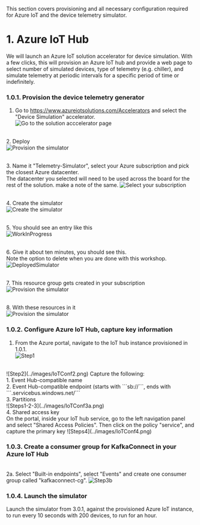 This section covers provisioning and all necessary configuration required for Azure IoT and the device telemetry simulator.

# 1. Azure IoT Hub
We will launch an Azure IoT solution accelerator for device simulation.  With a few clicks, this will provision an Azure IoT hub and provide a web page to select number of simulated devices, type of telemetry (e.g. chiller), and simulate telemetry at periodic intervals for a specific period of time or indefinitely.

### 1.0.1. Provision the device telemetry generator 
1.  Go to https://www.azureiotsolutions.com/Accelerators and select the "Device Simulation" accelerator.<br>
![Go to the solution acccelerator page](../images/Simulator1.png)

<br>2.  Deploy<br>
![Provision the simulator](../images/Simulator2.png)

<br>3.  Name it "Telemetry-Simulator", select your Azure subscription and pick the closest Azure datacenter.<br>
The datacenter you selected will need to be used across the board for the rest of the solution.  make a note of the same.
![Select your subscription](../images/Simulator3.png)

<br>4.  Create the simulator<br>
![Create the simulator](../images/Simulator4.png)

<br>5.  You should see an entry like this<br>
![WorkInProgress](../images/Simulator5.png)

<br>6.  Give it about ten minutes, you should see this.<br>
Note the option to delete when you are done with this workshop.
![DeployedSimulator](../images/Simulator6.png)

<br>7.  This resource group gets created in your subscription<br>
![Provision the simulator](../images/Simulator7.png)

<br>8.  With these resources in it<br>
![Provision the simulator](../images/Simulator8.png)
<br>

### 1.0.2. Configure Azure IoT Hub, capture key information
1.  From the Azure portal, navigate to the IoT hub instance provisioned in 1.0.1.<BR>
![Step1](../images/IoTConf1.png)
<br>
![Step2](../images/IoTConf2.png)
Capture the following:<br>
1. Event Hub-compatible name<br>
2. Event Hub-compatible endpoint (starts with ```sb://```, ends with ```.servicebus.windows.net/```<br>
3. Partitions<br>
![Steps1-2-3](../images/IoTConf3a.png)
<br>4. Shared access key<br>
On the portal, inside your IoT hub service, go to the left navigation panel and select "Shared Access Policies".  Then click on the policy "service", and capture the primary key
![Steps4](../images/IoTConf4.png)

### 1.0.3. Create a consumer group for KafkaConnect in your Azure IoT Hub

<br>2a.  Select "Built-in endpoints", select "Events" and create one consumer group called "kafkaconnect-cg".
![Step3b](../images/IoTConf3b.png)
  

### 1.0.4. Launch the simulator
Launch the simulator from 3.0.1, against the provisioned Azure IoT instance, to run every 10 seconds with 200 devices, to run for an hour.
